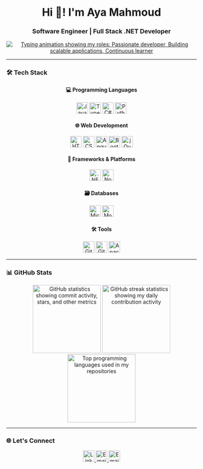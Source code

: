 <h1 align="center">Hi 👋! I'm Aya Mahmoud</h1>
<h3 align="center">Software Engineer | Full Stack .NET Developer</h3>

<p align="center">
  <a href="https://git.io/typing-svg"><img src="https://readme-typing-svg.demolab.com?font=Fira+Code&pause=1000&color=BD91F7&center=true&width=435&lines=Passionate+developer;Building+scalable+applications;Continuous+learner" alt="Typing animation showing my roles: Passionate developer, Building scalable applications, Continuous learner" /></a>
</p>

---

### 🛠️ Tech Stack

<div align="center">
  
#### 💻 Programming Languages
<img src="https://img.shields.io/badge/JavaScript-F7DF1E?logo=javascript&logoColor=black&style=for-the-badge" height="30" alt="JavaScript logo" />
<img src="https://img.shields.io/badge/TypeScript-3178C6?logo=typescript&logoColor=white&style=for-the-badge" height="30" alt="TypeScript logo" />
<img src="https://img.shields.io/badge/C%23-239120?logo=c-sharp&logoColor=white&style=for-the-badge" height="30" alt="C# logo" />
<img src="https://img.shields.io/badge/Python-3776AB?logo=python&logoColor=white&style=for-the-badge" height="30" alt="Python logo" />

#### 🌐 Web Development
<img src="https://img.shields.io/badge/HTML5-E34F26?logo=html5&logoColor=white&style=for-the-badge" height="30" alt="HTML5 logo" />
<img src="https://img.shields.io/badge/CSS3-1572B6?logo=css3&logoColor=white&style=for-the-badge" height="30" alt="CSS3 logo" />
<img src="https://img.shields.io/badge/Angular-DD0031?logo=angular&logoColor=white&style=for-the-badge" height="30" alt="Angular logo" />
<img src="https://img.shields.io/badge/Bootstrap-7952B3?logo=bootstrap&logoColor=white&style=for-the-badge" height="30" alt="Bootstrap logo" />
<img src="https://img.shields.io/badge/jQuery-0769AD?logo=jquery&logoColor=white&style=for-the-badge" height="30" alt="jQuery logo" />

#### 🚀 Frameworks & Platforms
<img src="https://img.shields.io/badge/.NET-512BD4?logo=dotnet&logoColor=white&style=for-the-badge" height="30" alt=".NET logo" />
<img src="https://img.shields.io/badge/Node.js-339933?logo=node.js&logoColor=white&style=for-the-badge" height="30" alt="Node.js logo" />

#### 🗃️ Databases
<img src="https://img.shields.io/badge/Microsoft%20SQL%20Server-CC2927?logo=microsoft-sql-server&logoColor=white&style=for-the-badge" height="30" alt="Microsoft SQL Server logo" />
<img src="https://img.shields.io/badge/MongoDB-47A248?logo=mongodb&logoColor=white&style=for-the-badge" height="30" alt="MongoDB logo" />

#### 🛠️ Tools
<img src="https://img.shields.io/badge/GitHub-181717?logo=github&logoColor=white&style=for-the-badge" height="30" alt="GitHub logo" />
<img src="https://img.shields.io/badge/Git-F05032?logo=git&logoColor=white&style=for-the-badge" height="30" alt="Git logo" />
<img src="https://img.shields.io/badge/Anaconda-44A833?logo=anaconda&logoColor=white&style=for-the-badge" height="30" alt="Anaconda logo" />

</div>

---

### 📊 GitHub Stats

<div align="center">
  <img src="https://github-readme-stats.vercel.app/api?username=AyaM9999&hide_title=false&hide_rank=false&show_icons=true&include_all_commits=true&count_private=true&disable_animations=false&theme=dracula&locale=en&hide_border=true" height="180" alt="GitHub statistics showing commit activity, stars, and other metrics"  alt="1" />
  <img src="https://streak-stats.demolab.com?user=AyaM9999&locale=en&mode=daily&theme=dracula&hide_border=true&border_radius=5" height="180" alt="GitHub streak statistics showing my daily contribution activity" 
  alt="2"/>
  <img src="https://github-readme-stats.vercel.app/api/top-langs?username=AyaM9999&locale=en&hide_title=false&layout=compact&card_width=320&langs_count=6&theme=dracula&hide_border=true" height="180" alt="Top programming languages used in my repositories" alt="3" />
</div>

---

### 🌐 Let's Connect

<div align="center">
  <a href="https://www.linkedin.com/in/aya-m-14a244283/" target="_blank">
    <img src="https://img.shields.io/badge/LinkedIn-0A66C2?logo=linkedin&logoColor=white&style=for-the-badge" height="30" alt="LinkedIn profile link" />
  </a>
  <a href="mailto:mahmmoudaya5@gmail.com" target="_blank">
    <img src="https://img.shields.io/badge/Gmail-EA4335?logo=gmail&logoColor=white&style=for-the-badge" height="30" alt="Email via Gmail" />
  </a>
  <a href="mailto:Aya.mahmoudd1@outlook.com" target="_blank">
    <img src="https://img.shields.io/badge/Outlook-0078D4?logo=microsoft-outlook&logoColor=white&style=for-the-badge" height="30" alt="Email via Outlook" />
  </a>
</div>
